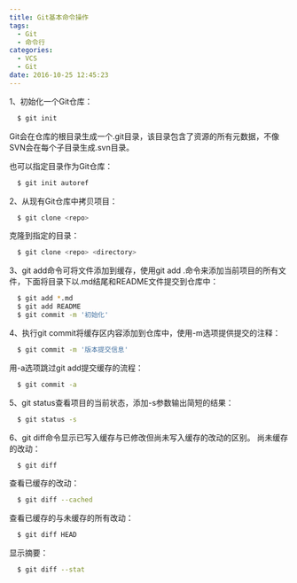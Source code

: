 ```yaml
---
title: Git基本命令操作
tags:
  - Git
  - 命令行
categories:
  - VCS
  - Git
date: 2016-10-25 12:45:23
---
```


1、初始化一个Git仓库：
``` bash
  $ git init
```
Git会在仓库的根目录生成一个.git目录，该目录包含了资源的所有元数据，不像SVN会在每个子目录生成.svn目录。

也可以指定目录作为Git仓库：
``` bash
  $ git init autoref
```

2、从现有Git仓库中拷贝项目：
``` bash
  $ git clone <repo>
```
克隆到指定的目录：
``` bash
  $ git clone <repo> <directory>
```

3、git add命令可将文件添加到缓存，使用git add .命令来添加当前项目的所有文件，下面将目录下以.md结尾和README文件提交到仓库中：
``` bash
  $ git add *.md
  $ git add README
  $ git commit -m '初始化'
```

4、执行git commit将缓存区内容添加到仓库中，使用-m选项提供提交的注释：
``` bash
  $ git commit -m '版本提交信息'
```
用-a选项跳过git add提交缓存的流程：
``` bash
  $ git commit -a
```

5、git status查看项目的当前状态，添加-s参数输出简短的结果：
``` bash
  $ git status -s
```

6、git diff命令显示已写入缓存与已修改但尚未写入缓存的改动的区别。
尚未缓存的改动：
``` bash
  $ git diff
```
查看已缓存的改动：
``` bash
  $ git diff --cached
```
查看已缓存的与未缓存的所有改动：
``` bash
  $ git diff HEAD
```
显示摘要：
``` bash
  $ git diff --stat
```

